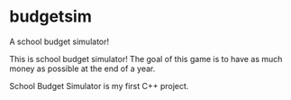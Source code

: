 # budgetsim
A school budget simulator!


This is school budget simulator! The goal of this game is to have as much money as possible at the end of a year.

School Budget Simulator is my first C++ project.
